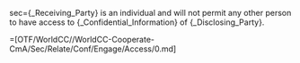 sec={_Receiving_Party} is an individual and will not permit any other person to have access to {_Confidential_Information} of {_Disclosing_Party}.

=[OTF/WorldCC//WorldCC-Cooperate-CmA/Sec/Relate/Conf/Engage/Access/0.md]
